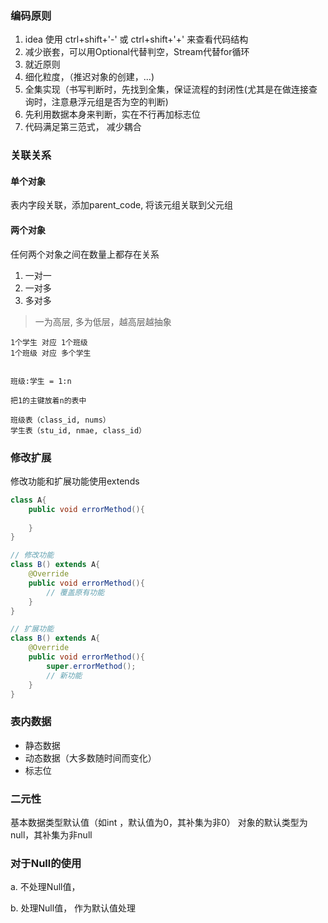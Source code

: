 ### 编码原则

1. idea 使用 ctrl+shift+'-' 或 ctrl+shift+'+' 来查看代码结构
1. 减少嵌套，可以用Optional代替判空，Stream代替for循环
3. 就近原则
4. 细化粒度，（推迟对象的创建，...)
5. 全集实现（书写判断时，先找到全集，保证流程的封闭性(尤其是在做连接查询时，注意悬浮元组是否为空的判断)
6. 先利用数据本身来判断，实在不行再加标志位
6. 代码满足第三范式， 减少耦合

### 关联关系

#### 单个对象

表内字段关联，添加parent_code, 将该元组关联到父元组

#### 两个对象

任何两个对象之间在数量上都存在关系

1. 一对一
2. 一对多
3. 多对多

> 一为高层, 多为低层，越高层越抽象

```
1个学生 对应 1个班级
1个班级 对应 多个学生


班级:学生 = 1:n

把1的主键放着n的表中

班级表（class_id, nums）
学生表（stu_id, nmae, class_id）
```

### 修改扩展

修改功能和扩展功能使用extends 

```java
class A{
	public void errorMethod(){
	
	}	
}

// 修改功能 
class B() extends A{
	@Override
	public void errorMethod(){
		// 覆盖原有功能
	}	
}

// 扩展功能
class B() extends A{
	@Override
	public void errorMethod(){
		super.errorMethod();
        // 新功能
	}	
}
```

### 表内数据

- 静态数据
- 动态数据（大多数随时间而变化）
- 标志位

### 二元性

基本数据类型默认值（如int ，默认值为0，其补集为非0）
对象的默认类型为null，其补集为非null

### 对于Null的使用

a. 不处理Null值，



b. 处理Null值， 作为默认值处理




